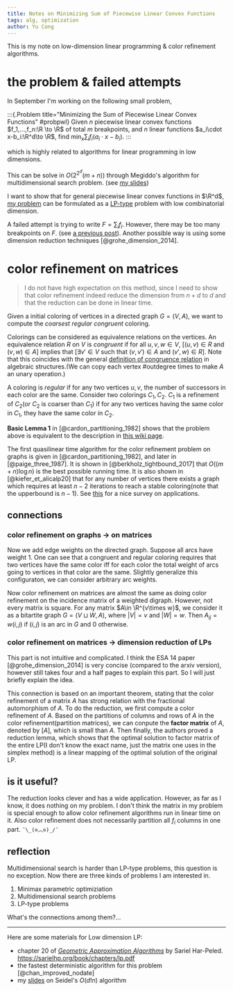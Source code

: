 ```yaml
---
title: Notes on Minimizing Sum of Piecewise Linear Convex Functions
tags: alg, optimization
author: Yu Cong
---
```



This is my note on low-dimension linear programming & color refinement algorithms. 

# the problem & failed attempts

In September I'm working on the following small problem,

:::{.Problem title="Minimizing the Sum of Piecewise Linear Convex Functions" #probpwl}
Given $n$ piecewise linear convex functions $f_1,...,f_n:\R \to \R$ of total $m$ breakpoints, and $n$ linear functions $a_i\cdot x-b_i:\R^d\to \R$, find $\min_x \sum_i f_i(a_i\cdot x-b_i)$.
:::

which is highly related to algorithms for linear programming in low dimensions.

This can be solve in $O(2^{2^d}(m+n))$ through Megiddo's algorithm for multidimensional search problem. (see [my slides](/pdfs/LowdimLP-Megiddo.pdf))

I want to show that for general piecewise linear convex functions in $\R^d$, [my problem](#probpwl) can be formulated as a [LP-type](https://en.wikipedia.org/wiki/LP-type_problem) problem with low combinatorial dimension.

A failed attempt is trying to write $F=\sum_i f_i$. However, there may be too many breakpoints on $F$. (see [a previous post](/posts/2024-09-16-piecewise-linear.html)).
Another possible way is using some dimension reduction techniques [@grohe_dimension_2014]. 

# color refinement on matrices

> I do not have high expectation on this method, since I need to show that color refinement indeed reduce the dimension from $n+d$ to $d$ and that the reduction can be done in linear time.

Given a initial coloring of vertices in a directed graph $G=(V,A)$, we want to compute the *coarsest regular congruent* coloring.

Colorings can be considered as equivalence relations on the vertices. An equivalence relation $R$ on $V$ is *congruent* if for all $u,v,w\in V$, [$(u,v)\in R$ and $(v,w)\in A$] implies that [$\exists v'\in V$ such that $(v,v')\in A$ and $(v',w)\in R$]. Note that this coincides with the general [definition of congruence relation](https://en.wikipedia.org/wiki/Congruence_relation) in algebraic structures.(We can copy each vertex #outdegree times to make $A$ an unary operation.) 

A coloring is *regular* if for any two vertices $u,v$, the number of successors in each color are the same. Consider two colorings $C_1,C_2$. $C_1$ is a refinement of $C_2$(or $C_2$ is coarser than $C_1$) if for any two vertices having the same color in $C_1$, they have the same color in $C_2$.

**Basic Lemma 1** in [@cardon_partitioning_1982] shows that the problem above is equivalent to the description in [this wiki page](https://en.wikipedia.org/wiki/Colour_refinement_algorithm).

The first quasilinear time algorithm for the color refinement problem on graphs is given in [@cardon_partitioning_1982], and later in [@paige_three_1987]. It is shown in [@berkholz_tightbound_2017] that $O((m+n)\log n)$ is the best possible running time. It is also shown in [@kiefer_et_alicalp20] that for any number of vertices there exists a graph which requires at least $n-2$ iterations to reach a stable coloring(note that the upperbound is $n-1$). See [this](https://www.lics.rwth-aachen.de/global/show_document.asp?id=aaaaaaaaabbtcqu) for a nice survey on applications.

## connections

### color refinement on graphs $\to$ on matrices
Now we add edge weights on the directed graph. Suppose all arcs have weight 1.
One can see that a congruent and regular coloring requires that two vertices have the same color iff for each color the total weight of arcs going to vertices in that color are the same. Slightly generalize this configuraton, we can consider arbitrary arc weights.

Now color refinement on matrices are almost the same as doing color refinement on the incidence matrix of a weighted digraph. However, not every matrix is square. For any matrix $A\in \R^{v\times w}$, we consider it as a bitartite graph $G=(V\sqcup W,A)$, where $|V|=v$ and $|W|=w$. Then $A_{ij}=w(i, j)$ if $(i, j)$ is an arc in $G$ and 0 otherwise.

### color refinement on matrices $\to$ dimension reduction of LPs

This part is not intuitive and complicated. I think the ESA 14 paper [@grohe_dimension_2014] is very concise (compared to the arxiv version), however still takes four and a half pages to explain this part. So I will just briefly explain the idea.

This connection is based on an important theorem, stating that the color refinement of a matrix $A$ has strong relation with the fractional automorphism of $A$. To do the reduction, we first compute a color refinement of $A$. Based on the partitions of columns and rows of $A$ in the color refinement(partition matrices), we can conpute the **factor matrix** of $A$, denoted by $[A]$, which is small than $A$. Then finally, the authors proved a reduction lemma, which shows that the optimal solution to factor matrix of the entire LP(I don't know the exact name, just the matrix one uses in the simplex method) is a linear mapping of the optimal solution of the original LP.

## is it useful?

The reduction looks clever and has a wide application. However, as far as I know, it does nothing on my problem. I don't think the matrix in my problem is special enough to allow color refinement algorithms run in linear time on it. Also color refinement does not necessarily partition all $f_i$ columns in one part. `¯\_(⊙︿⊙)_/¯`

## reflection
Multidimensional search is harder than LP-type problems, this question is no exception. Now there are three kinds of problems I am interested in.

1. Minimax parametric optimiziation
2. Multidimensional search problems
3. LP-type problems

What's the connections among them?...

------------

Here are some materials for Low dimension LP:

- chapter 20 of [*Geometric Approximation Algorithms*](https://sarielhp.org/book/) by Sariel Har-Peled.  <https://sarielhp.org/book/chapters/lp.pdf>
- the fastest deterministic algorithm for this problem [@chan_improved_nodate]
- my [slides](/pdfs/LowdimLP-Seidel.pdf) on Seidel's $O(d!n)$ algorithm 
